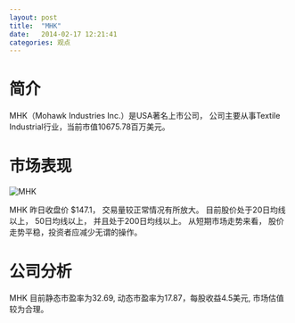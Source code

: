 ```yaml
---
layout: post
title:  "MHK"
date:   2014-02-17 12:21:41
categories: 观点
---
```


# 简介
MHK（Mohawk Industries Inc.）是USA著名上市公司，
公司主要从事Textile Industrial行业，当前市值10675.78百万美元。

# 市场表现

![MHK](http://finviz.com/chart.ashx?t=MHK&ty=c&ta=1&p=d&s=l)

MHK 昨日收盘价 $147.1，
交易量较正常情况有所放大。
目前股价处于20日均线以上，
50日均线以上，
并且处于200日均线以上。
从短期市场走势来看，
股价走势平稳，投资者应减少无谓的操作。

# 公司分析
MHK 目前静态市盈率为32.69, 动态市盈率为17.87，每股收益4.5美元,
市场估值较为合理。
